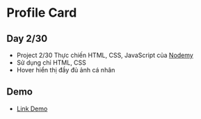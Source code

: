 # Profile Card
## Day 2/30
- Project 2/30 Thực chiến HTML, CSS, JavaScript của [Nodemy](https://www.nodemy.vn/projects-html-css-js)
- Sử dụng chỉ HTML, CSS
- Hover hiển thị đầy đủ ảnh cá nhân
## Demo
- [Link Demo](https://vinhnguyenle.github.io/profile-card//)
